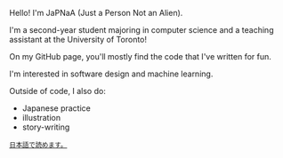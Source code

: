 Hello! I'm JaPNaA (Just a Person Not an Alien).

I'm a second-year student majoring in computer science and a teaching assistant at the University of Toronto!

On my GitHub page, you'll mostly find the code that I've written for fun.

I'm interested in software design and machine learning.

Outside of code, I also do:
  - Japanese practice
  - illustration
  - story-writing


<sub>[日本語で読めます。](./README.ja.md)</sub>
